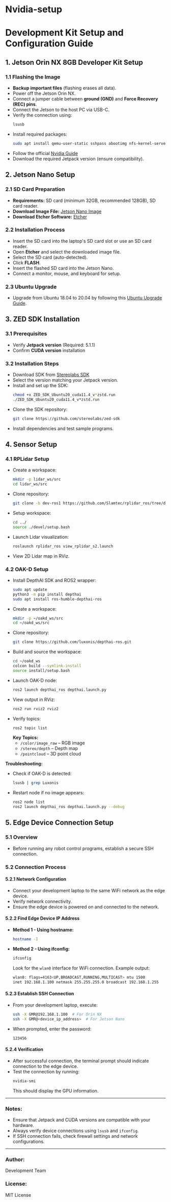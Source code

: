 # Nvidia-setup

# Development Kit Setup and Configuration Guide

## 1. Jetson Orin NX 8GB Developer Kit Setup

### 1.1 Flashing the Image
- **Backup important files** (flashing erases all data).
- Power off the Jetson Orin NX.
- Connect a jumper cable between **ground (GND)** and **Force Recovery (REC) pins**.
- Connect the Jetson to the host PC via USB-C.
- Verify the connection using:
  ```sh
  lsusb
  ```
- Install required packages:
  ```sh
  sudo apt install qemu-user-static sshpass abootimg nfs-kernel-server libxml2-utils binutils -y
  ```
- Follow the official [Nvidia Guide](https://developer.nvidia.com/embedded/jetpack)
- Download the required Jetpack version (ensure compatibility).

## 2. Jetson Nano Setup

### 2.1 SD Card Preparation
- **Requirements:** SD card (minimum 32GB, recommended 128GB), SD card reader.
- **Download Image File:** [Jetson Nano Image](https://developer.nvidia.com/jetson-nano-sd-card-image)
- **Download Etcher Software:** [Etcher](https://www.balena.io/etcher/)

### 2.2 Installation Process
- Insert the SD card into the laptop's SD card slot or use an SD card reader.
- Open **Etcher** and select the downloaded image file.
- Select the SD card (auto-detected).
- Click **FLASH**.
- Insert the flashed SD card into the Jetson Nano.
- Connect a monitor, mouse, and keyboard for setup.

### 2.3 Ubuntu Upgrade
- Upgrade from Ubuntu 18.04 to 20.04 by following this [Ubuntu Upgrade Guide](https://ubuntu.com/tutorials/upgrading-ubuntu-desktop#1-overview).

## 3. ZED SDK Installation

### 3.1 Prerequisites
- Verify **Jetpack version** (Required: 5.1.1)
- Confirm **CUDA version** installation

### 3.2 Installation Steps
- Download SDK from [Stereolabs SDK](https://www.stereolabs.com/developers/)
- Select the version matching your Jetpack version.
- Install and set up the SDK:
  ```sh
  chmod +x ZED_SDK_Ubuntu20_cuda11.4_v*zstd.run
  ./ZED_SDK_Ubuntu20_cuda11.4_v*zstd.run
  ```
- Clone the SDK repository:
  ```sh
  git clone https://github.com/stereolabs/zed-sdk
  ```
- Install dependencies and test sample programs.

## 4. Sensor Setup

### 4.1 RPLidar Setup
- Create a workspace:
  ```sh
  mkdir -p lidar_ws/src
  cd lidar_ws/src
  ```
- Clone repository:
  ```sh
  git clone -b dev-ros1 https://github.com/Slamtec/rplidar_ros/tree/dev-ros1
  ```
- Setup workspace:
  ```sh
  cd ../
  source ./devel/setup.bash
  ```
- Launch Lidar visualization:
  ```sh
  roslaunch rplidar_ros view_rplidar_s2.launch
  ```
- View 2D Lidar map in RViz.

### 4.2 OAK-D Setup
- Install DepthAI SDK and ROS2 wrapper:
  ```sh
  sudo apt update
  python3 -m pip install depthai
  sudo apt install ros-humble-depthai-ros
  ```
- Create a workspace:
  ```sh
  mkdir -p ~/oakd_ws/src
  cd ~/oakd_ws/src
  ```
- Clone repository:
  ```sh
  git clone https://github.com/luxonis/depthai-ros.git
  ```
- Build and source the workspace:
  ```sh
  cd ~/oakd_ws
  colcon build --symlink-install
  source install/setup.bash
  ```
- Launch OAK-D node:
  ```sh
  ros2 launch depthai_ros depthai.launch.py
  ```
- View output in RViz:
  ```sh
  ros2 run rviz2 rviz2
  ```
- Verify topics:
  ```sh
  ros2 topic list
  ```
  **Key Topics:**
  - `/color/image_raw` – RGB image
  - `/stereo/depth` – Depth map
  - `/pointcloud` – 3D point cloud

**Troubleshooting:**
- Check if OAK-D is detected:
  ```sh
  lsusb | grep Luxonis
  ```
- Restart node if no image appears:
  ```sh
  ros2 node list
  ros2 launch depthai_ros depthai.launch.py --debug
  ```

## 5. Edge Device Connection Setup

### 5.1 Overview
- Before running any robot control programs, establish a secure SSH connection.

### 5.2 Connection Process

#### 5.2.1 Network Configuration
- Connect your development laptop to the same WiFi network as the edge device.
- Verify network connectivity.
- Ensure the edge device is powered on and connected to the network.

#### 5.2.2 Find Edge Device IP Address
- **Method 1 - Using hostname:**
  ```sh
  hostname -I
  ```
- **Method 2 - Using ifconfig:**
  ```sh
  ifconfig
  ```
  Look for the `wlan0` interface for WiFi connection.
  Example output:
  ```sh
  wlan0: flags=4163<UP,BROADCAST,RUNNING,MULTICAST> mtu 1500
  inet 192.168.1.100 netmask 255.255.255.0 broadcast 192.168.1.255
  ```

#### 5.2.3 Establish SSH Connection
- From your development laptop, execute:
  ```sh
  ssh -X GMR@192.168.1.100  # For Orin NX
  ssh -X GMR@<device_ip_address>  # For Jetson Nano
  ```
- When prompted, enter the password:
  ```
  123456
  ```

#### 5.2.4 Verification
- After successful connection, the terminal prompt should indicate connection to the edge device.
- Test the connection by running:
  ```sh
  nvidia-smi
  ```
  This should display the GPU information.

---

### **Notes:**
- Ensure that Jetpack and CUDA versions are compatible with your hardware.
- Always verify device connections using `lsusb` and `ifconfig`.
- If SSH connection fails, check firewall settings and network configurations.

---

### **Author:**
Development Team

### **License:**
MIT License

